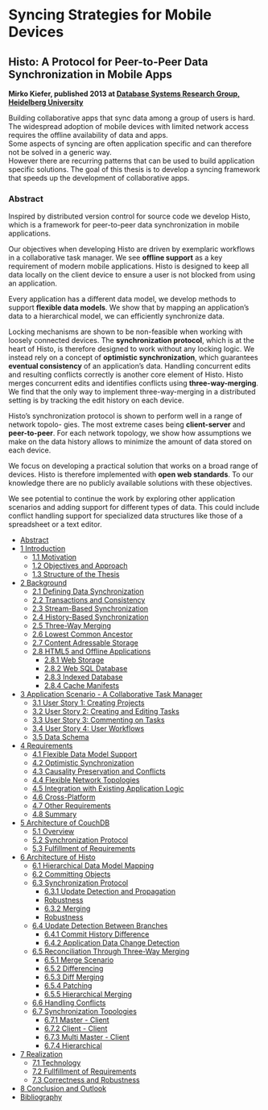 # Syncing Strategies for Mobile Devices

## Histo: A Protocol for Peer-to-Peer Data Synchronization in Mobile Apps

**Mirko Kiefer, published 2013 at [Database Systems Research Group, Heidelberg University](https://dbs.ifi.uni-heidelberg.de/)**

Building collaborative apps that sync data among a group of users is hard.  
The widespread adoption of mobile devices with limited network access requires the offline availability of data and apps.  
Some aspects of syncing are often application specific and can therefore not be solved in a generic way.  
However there are recurring patterns that can be used to build application specific solutions. The goal of this thesis is to develop a syncing framework that speeds up the development of collaborative apps.

### Abstract

Inspired by distributed version control for source code we develop Histo, which is a framework for peer-to-peer data synchronization in mobile applications.

Our objectives when developing Histo are driven by exemplaric workflows in a collaborative task manager. We see **offline support** as a key requirement of modern mobile applications. Histo is designed to keep all data locally on the client device to ensure a user is not blocked from using an application.

Every application has a different data model, we develop methods to support **flexible data models**. We show that by mapping an application’s data to a hierarchical model, we can efficiently synchronize data.

Locking mechanisms are shown to be non-feasible when working with loosely connected devices. The **synchronization protocol**, which is at the heart of Histo, is therefore designed to work without any locking logic. We instead rely on a concept of **optimistic synchronization**, which guarantees **eventual consistency** of an application’s data. Handling concurrent edits and resulting conflicts correctly is another core element of Histo. Histo merges concurrent edits and identifies conflicts using **three-way-merging**. We find that the only way to implement three-way-merging in a distributed setting is by tracking the edit history on each device.

Histo’s synchronization protocol is shown to perform well in a range of network topolo- gies. The most extreme cases being **client-server** and **peer-to-peer**. For each network topology, we show how assumptions we make on the data history allows to minimize the amount of data stored on each device.

We focus on developing a practical solution that works on a broad range of devices. Histo is therefore implemented with **open web standards**. To our knowledge there are no publicly available solutions with these objectives.

We see potential to continue the work by exploring other application scenarios and adding support for different types of data. This could include conflict handling support for specialized data structures like those of a spreadsheet or a text editor.

- [Abstract](#abstract)
- [1 Introduction](./1-introduction/index.md)
  - [1.1 Motivation](./1-introduction/index.md#11-motivation)
  - [1.2 Objectives and Approach](./1-introduction/index.md#12-objectives-and-approach)
  - [1.3 Structure of the Thesis](./1-introduction/index.md#13-structure-of-the-thesis)
- [2 Background](./2-background/index.md)
  - [2.1 Defining Data Synchronization](./2-background/index.md#21-defining-data-synchronization)
  - [2.2 Transactions and Consistency](./2-background/index.md#22-transactions-and-consistency)
  - [2.3 Stream-Based Synchronization](./2-background/index.md#23-stream-based-synchronization)
  - [2.4 History-Based Synchronization](./2-background/index.md#24-history-based-synchronization)
  - [2.5 Three-Way Merging](./2-background/index.md#25-three-way-merging)
  - [2.6 Lowest Common Ancestor](./2-background/index.md#26-lowest-common-ancestor)
  - [2.7 Content Adressable Storage](./2-background/index.md#27-content-adressable-storage)
  - [2.8 HTML5 and Offline Applications](./2-background/index.md#28-html5-and-offline-applications)
    - [2.8.1 Web Storage](./2-background/index.md#281-web-storage)
    - [2.8.2 Web SQL Database](./2-background/index.md#282-web-sql-database)
    - [2.8.3 Indexed Database](./2-background/index.md#283-indexed-database)
    - [2.8.4 Cache Manifests](./2-background/index.md#284-cache-manifests)
- [3 Application Scenario - A Collaborative Task Manager](./3-application-scenario-a-collaborative-task-manager/index.md)
  - [3.1 User Story 1: Creating Projects](./3-application-scenario-a-collaborative-task-manager/index.md#31-user-story-1-creating-projects)
  - [3.2 User Story 2: Creating and Editing Tasks](./3-application-scenario-a-collaborative-task-manager/index.md#32-user-story-2-creating-and-editing-tasks)
  - [3.3 User Story 3: Commenting on Tasks](./3-application-scenario-a-collaborative-task-manager/index.md#33-user-story-3-commenting-on-tasks)
  - [3.4 User Story 4: User Workflows](./3-application-scenario-a-collaborative-task-manager/index.md#34-user-story-4-user-workflows)
  - [3.5 Data Schema](./3-application-scenario-a-collaborative-task-manager/index.md#35-data-schema)
- [4 Requirements](./4-requirements/index.md)
  - [4.1 Flexible Data Model Support](./4-requirements/index.md#41-flexible-data-model-support)
  - [4.2 Optimistic Synchronization](./4-requirements/index.md#42-optimistic-synchronization)
  - [4.3 Causality Preservation and Conflicts](./4-requirements/index.md#43-causality-preservation-and-conflicts)
  - [4.4 Flexible Network Topologies](./4-requirements/index.md#44-flexible-network-topologies)
  - [4.5 Integration with Existing Application Logic](./4-requirements/index.md#45-integration-with-existing-application-logic)
  - [4.6 Cross-Platform](./4-requirements/index.md#46-cross-platform)
  - [4.7 Other Requirements](./4-requirements/index.md#47-other-requirements)
  - [4.8 Summary](./4-requirements/index.md#48-summary)
- [5 Architecture of CouchDB](./5-architecture-of-couchdb/index.md)
  - [5.1 Overview](./5-architecture-of-couchdb/index.md#51-overview)
  - [5.2 Synchronization Protocol](./5-architecture-of-couchdb/index.md#52-synchronization-protocol)
  - [5.3 Fulfillment of Requirements](./5-architecture-of-couchdb/index.md#53-fulfillment-of-requirements)
- [6 Architecture of Histo](./6-architecture-of-histo/index.md)
  - [6.1 Hierarchical Data Model Mapping](./6-architecture-of-histo/index.md#61-hierarchical-data-model-mapping)
  - [6.2 Committing Objects](./6-architecture-of-histo/index.md#62-committing-objects)
  - [6.3 Synchronization Protocol](./6-architecture-of-histo/index.md#63-synchronization-protocol)
    - [6.3.1 Update Detection and Propagation](./6-architecture-of-histo/index.md#631-update-detection-and-propagation)
    - [Robustness](./6-architecture-of-histo/index.md#robustness)
    - [6.3.2 Merging](./6-architecture-of-histo/index.md#632-merging)
    - [Robustness](./6-architecture-of-histo/index.md#robustness-1)
  - [6.4 Update Detection Between Branches](./6-architecture-of-histo/index.md#64-update-detection-between-branches)
    - [6.4.1 Commit History Difference](./6-architecture-of-histo/index.md#641-commit-history-difference)
    - [6.4.2 Application Data Change Detection](./6-architecture-of-histo/index.md#642-application-data-change-detection)
  - [6.5 Reconciliation Through Three-Way Merging](./6-architecture-of-histo/index.md#65-reconciliation-through-three-way-merging)
    - [6.5.1 Merge Scenario](./6-architecture-of-histo/index.md#651-merge-scenario)
    - [6.5.2 Differencing](./6-architecture-of-histo/index.md#652-differencing)
    - [6.5.3 Diff Merging](./6-architecture-of-histo/index.md#653-diff-merging)
    - [6.5.4 Patching](./6-architecture-of-histo/index.md#654-patching)
    - [6.5.5 Hierarchical Merging](./6-architecture-of-histo/index.md#655-hierarchical-merging)
  - [6.6 Handling Conflicts](./6-architecture-of-histo/index.md#66-handling-conflicts)
  - [6.7 Synchronization Topologies](./6-architecture-of-histo/index.md#67-synchronization-topologies)
    - [6.7.1 Master - Client](./6-architecture-of-histo/index.md#671-master---client)
    - [6.7.2 Client - Client](./6-architecture-of-histo/index.md#672-client---client)
    - [6.7.3 Multi Master - Client](./6-architecture-of-histo/index.md#673-multi-master---client)
    - [6.7.4 Hierarchical](./6-architecture-of-histo/index.md#674-hierarchical)
- [7 Realization](./7-realization/index.md)
  - [7.1 Technology](./7-realization/index.md#71-technology)
  - [7.2 Fullfillment of Requirements](./7-realization/index.md#72-fullfillment-of-requirements)
  - [7.3 Correctness and Robustness](./7-realization/index.md#73-correctness-and-robustness)
- [8 Conclusion and Outlook](./8-conclusion-and-outlook/index.md)
- [Bibliography](./bibliography/index.md)